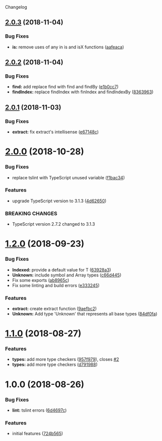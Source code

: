 Changelog

## [2.0.3](https://github.com/Colonise/Utilities/compare/v2.0.2...v2.0.3) (2018-11-04)


### Bug Fixes

* **is:** remove uses of any in is and isX functions ([aafeaca](https://github.com/Colonise/Utilities/commit/aafeaca))

## [2.0.2](https://github.com/Colonise/Utilities/compare/v2.0.1...v2.0.2) (2018-11-04)


### Bug Fixes

* **find:** add replace find with find and findBy ([e1b0cc7](https://github.com/Colonise/Utilities/commit/e1b0cc7))
* **findIndex:** replace findIndex with finIndex and findIndexBy ([8363963](https://github.com/Colonise/Utilities/commit/8363963))

## [2.0.1](https://github.com/Colonise/Utilities/compare/v2.0.0...v2.0.1) (2018-11-03)


### Bug Fixes

* **extract:** fix extract's intellisense ([e67148c](https://github.com/Colonise/Utilities/commit/e67148c))

# [2.0.0](https://github.com/Colonise/Utilities/compare/v1.2.0...v2.0.0) (2018-10-28)


### Bug Fixes

* replace tslint with TypeScript unused variable ([f1bac34](https://github.com/Colonise/Utilities/commit/f1bac34))


### Features

* upgrade TypeScript version to 3.1.3 ([4d62650](https://github.com/Colonise/Utilities/commit/4d62650))


### BREAKING CHANGES

* TypeScript version 2.7.2 changed to 3.1.3

# [1.2.0](https://github.com/Colonise/Utilities/compare/v1.1.0...v1.2.0) (2018-09-23)


### Bug Fixes

* **Indexed:** provide a default value for T ([63928a3](https://github.com/Colonise/Utilities/commit/63928a3))
* **Unknown:** include symbol and Array types ([c66d445](https://github.com/Colonise/Utilities/commit/c66d445))
* Fix some exports ([ab8965c](https://github.com/Colonise/Utilities/commit/ab8965c))
* Fix some linting and build errors ([e333245](https://github.com/Colonise/Utilities/commit/e333245))


### Features

* **extract:** create extract function ([9aefbc2](https://github.com/Colonise/Utilities/commit/9aefbc2))
* **Unknown:** Add type 'Unknown' that represents all base types ([84df0fa](https://github.com/Colonise/Utilities/commit/84df0fa))

# [1.1.0](https://github.com/Colonise/Utilities/compare/v1.0.0...v1.1.0) (2018-08-27)


### Features

* **types:** add more type checkers ([957f979](https://github.com/Colonise/Utilities/commit/957f979)), closes [#2](https://github.com/Colonise/Utilities/issues/2)
* **types:** add more type checkers ([d791988](https://github.com/Colonise/Utilities/commit/d791988))

# 1.0.0 (2018-08-26)


### Bug Fixes

* **lint:** tslint errors ([6d4697c](https://github.com/Colonise/Utilities/commit/6d4697c))


### Features

* initial features ([724b565](https://github.com/Colonise/Utilities/commit/724b565))
